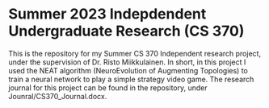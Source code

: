 # Summer 2023 Indepdendent Undergraduate Research (CS 370)

This is the repository for my Summer CS 370 Independent research project, under the supervision of Dr. Risto Miikkulainen.
In short, in this project I used the NEAT algorithm (NeuroEvolution of Augmenting Topologies) to train a neural network
to play a simple strategy video game.
The research journal for this project can be found in the repository, under Jounral/CS370_Journal.docx.
